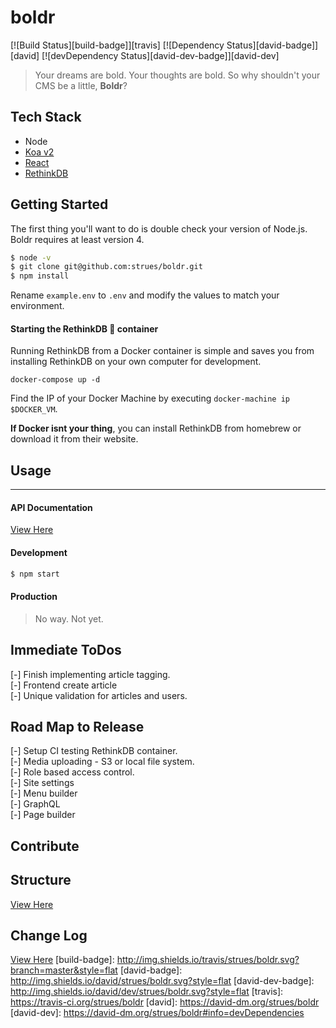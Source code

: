boldr
====
[![Build Status][build-badge]][travis]
[![Dependency Status][david-badge]][david]
[![devDependency Status][david-dev-badge]][david-dev]

> Your dreams are bold. Your thoughts are bold. So why shouldn't your CMS be a little, **Boldr**?

## Tech Stack

* Node
* [Koa v2](http://koajs.com/)
* [React](http://facebook.github.io/react/)
* [RethinkDB](http://rethinkdb.com)

## Getting Started
The first thing you'll want to do is double check your version of Node.js. Boldr requires at least version 4.

```bash
$ node -v
$ git clone git@github.com:strues/boldr.git
$ npm install
```

Rename `example.env` to `.env`  and modify the values to match your environment.

#### Starting the RethinkDB :whale: container
Running RethinkDB from a Docker container is simple and saves you from installing RethinkDB on your own computer for development.

`docker-compose up -d`

Find the IP of your Docker Machine by executing `docker-machine ip $DOCKER_VM`.  

**If Docker isnt your thing**, you can install RethinkDB from homebrew or download it from their website.

## Usage
--------
#### API Documentation
[View Here](docs/api/apidocs.md)  

#### Development

```bash
$ npm start
```

#### Production
> No way. Not yet.

## Immediate ToDos
  [-] Finish implementing article tagging.  
  [-] Frontend create article  
  [-] Unique validation for articles and users.

## Road Map to Release
  [-] Setup CI testing RethinkDB container.  
  [-] Media uploading - S3 or local file system.  
  [-] Role based access control.  
  [-] Site settings  
  [-] Menu builder  
  [-] GraphQL  
  [-] Page builder  

## Contribute

## Structure
[View Here](docs/structure.md)

## Change Log
[View Here](docs/Changelog.md)
[build-badge]: http://img.shields.io/travis/strues/boldr.svg?branch=master&style=flat
[david-badge]: http://img.shields.io/david/strues/boldr.svg?style=flat
[david-dev-badge]: http://img.shields.io/david/dev/strues/boldr.svg?style=flat
[travis]: https://travis-ci.org/strues/boldr
[david]: https://david-dm.org/strues/boldr
[david-dev]: https://david-dm.org/strues/boldr#info=devDependencies
